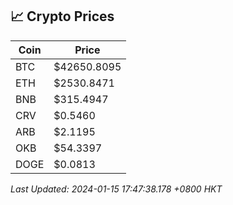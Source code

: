## 📈 Crypto Prices

| Coin | Price |
| ---- | ----- |
| BTC | $42650.8095 |
| ETH | $2530.8471 |
| BNB | $315.4947 |
| CRV | $0.5460 |
| ARB | $2.1195 |
| OKB | $54.3397 |
| DOGE | $0.0813 |

_Last Updated: 2024-01-15 17:47:38.178 +0800 HKT_